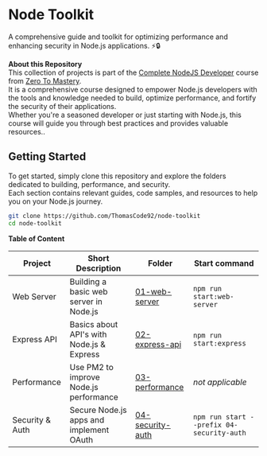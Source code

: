 # Node Toolkit

A comprehensive guide and toolkit for optimizing performance and enhancing security in Node.js applications. ⚡️🔒

**About this Repository**<br />
This collection of projects is part of the [Complete NodeJS Developer](https://www.udemy.com/course/complete-nodejs-developer-zero-to-mastery/) course from [Zero To Mastery](https://zerotomastery.io/).<br />
It is a comprehensive course designed to empower Node.js developers with the tools and knowledge needed to build, optimize performance, and fortify the security of their applications.<br />
Whether you're a seasoned developer or just starting with Node.js, this course will guide you through best practices and provides valuable resources..

## Getting Started

To get started, simply clone this repository and explore the folders dedicated to building, performance, and security.<br />
Each section contains relevant guides, code samples, and resources to help you on your Node.js journey.

```bash
git clone https://github.com/ThomasCode92/node-toolkit
cd node-toolkit
```

**Table of Content**

| Project         | Short Description                         | Folder                                 | Start command                             |
| --------------- | ----------------------------------------- | -------------------------------------- | ----------------------------------------- |
| Web Server      | Building a basic web server in Node.js    | [01-web-server](/01-web-servers/)      | `npm run start:web-server`                |
| Express API     | Basics about API's with Node.js & Express | [02-express-api](/02-express-api/)     | `npm run start:express`                   |
| Performance     | Use PM2 to improve Node.js performance    | [03-performance](/03-performance/)     | _not applicable_                          |
| Security & Auth | Secure Node.js apps and implement OAuth   | [04-security-auth](/04-security-auth/) | `npm run start --prefix 04-security-auth` |

